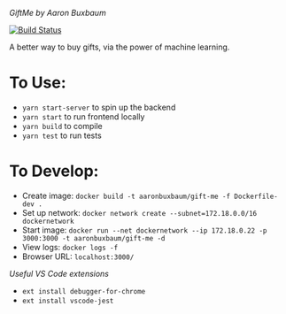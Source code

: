 *GiftMe*
_by Aaron Buxbaum_

[![Build Status](https://travis-ci.org/AaronBuxbaum/GiftMe.svg?branch=master)](https://travis-ci.org/AaronBuxbaum/GiftMe)

A better way to buy gifts, via the power of machine learning.


# To Use: #
 - `yarn start-server` to spin up the backend
 - `yarn start` to run frontend locally
 - `yarn build` to compile
 - `yarn test` to run tests


# To Develop: #
 - Create image: `docker build -t aaronbuxbaum/gift-me -f Dockerfile-dev .`
 - Set up network: `docker network create --subnet=172.18.0.0/16 dockernetwork`
 - Start image: `docker run --net dockernetwork --ip 172.18.0.22 -p 3000:3000 -t aaronbuxbaum/gift-me -d`
 - View logs: `docker logs -f`
 - Browser URL: `localhost:3000/`



*Useful VS Code extensions*
 - `ext install debugger-for-chrome`
 - `ext install vscode-jest`
